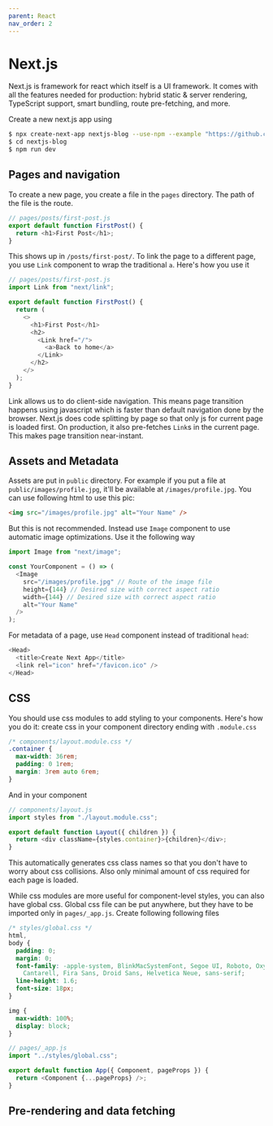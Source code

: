```yaml
---
parent: React
nav_order: 2
---
```


# Next.js

Next.js is framework for react which itself is a UI framework. It comes with all the features needed for production: hybrid static & server rendering, TypeScript support, smart bundling, route pre-fetching, and more.

Create a new next.js app using

```bash
$ npx create-next-app nextjs-blog --use-npm --example "https://github.com/vercel/next-learn-starter/tree/master/learn-starter"
$ cd nextjs-blog
$ npm run dev
```

## Pages and navigation

To create a new page, you create a file in the `pages` directory. The path of the file is the route.

```js
// pages/posts/first-post.js
export default function FirstPost() {
  return <h1>First Post</h1>;
}
```

This shows up in `/posts/first-post/`. To link the page to a different page, you use `Link` component to wrap the traditional `a`. Here's how you use it

```js
// pages/posts/first-post.js
import Link from "next/link";

export default function FirstPost() {
  return (
    <>
      <h1>First Post</h1>
      <h2>
        <Link href="/">
          <a>Back to home</a>
        </Link>
      </h2>
    </>
  );
}
```

Link allows us to do client-side navigation. This means page transition happens using javascript which is faster than default navigation done by the browser. Next.js does code splitting by page so that only js for current page is loaded first. On production, it also pre-fetches `Link`s in the current page. This makes page transition near-instant.

## Assets and Metadata

Assets are put in `public` directory. For example if you put a file at `public/images/profile.jpg`, it'll be available at `/images/profile.jpg`. You can use following html to use this pic:

```html
<img src="/images/profile.jpg" alt="Your Name" />
```

But this is not recommended. Instead use `Image` component to use automatic image optimizations. Use it the following way

```js
import Image from "next/image";

const YourComponent = () => (
  <Image
    src="/images/profile.jpg" // Route of the image file
    height={144} // Desired size with correct aspect ratio
    width={144} // Desired size with correct aspect ratio
    alt="Your Name"
  />
);
```

For metadata of a page, use `Head` component instead of traditional `head`:

```js
<Head>
  <title>Create Next App</title>
  <link rel="icon" href="/favicon.ico" />
</Head>
```

## CSS

You should use css modules to add styling to your components. Here's how you do it: create css in your component directory ending with `.module.css`

```css
/* components/layout.module.css */
.container {
  max-width: 36rem;
  padding: 0 1rem;
  margin: 3rem auto 6rem;
}
```

And in your component

```js
// components/layout.js
import styles from "./layout.module.css";

export default function Layout({ children }) {
  return <div className={styles.container}>{children}</div>;
}
```

This automatically generates css class names so that you don't have to worry about css collisions. Also only minimal amount of css required for each page is loaded.

While css modules are more useful for component-level styles, you can also have global css. Global css file can be put anywhere, but they have to be imported only in `pages/_app.js`. Create following following files

```css
/* styles/global.css */
html,
body {
  padding: 0;
  margin: 0;
  font-family: -apple-system, BlinkMacSystemFont, Segoe UI, Roboto, Oxygen, Ubuntu,
    Cantarell, Fira Sans, Droid Sans, Helvetica Neue, sans-serif;
  line-height: 1.6;
  font-size: 18px;
}

img {
  max-width: 100%;
  display: block;
}
```

```js
// pages/_app.js
import "../styles/global.css";

export default function App({ Component, pageProps }) {
  return <Component {...pageProps} />;
}
```

## Pre-rendering and data fetching

